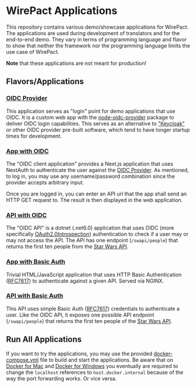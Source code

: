 # WirePact Applications

This repository contains various demo/showcase applications for WirePact.
The applications are used during development of translators and for
the end-to-end demo. They vary in terms of programming language
and flavor to show that neither the framework nor the programming language
limits the use case of WirePact.

**Note** that these applications are not meant for production!

## Flavors/Applications

### [OIDC Provider](./oidc_provider/)

This application serves as "login" point for demo applications that use OIDC.
It is a custom web app with the [node-oidc-provider](https://github.com/panva/node-oidc-provider)
package to deliver OIDC login capabilities. This serves as an
alternative to ["Keycloak"](https://www.keycloak.org/)
or other OIDC provider pre-built software, which tend to
have longer startup times for development.

### [App with OIDC](./oidc_app/)

The "OIDC client application" provides a Next.js application that uses NextAuth
to authenticate the user against the [OIDC Provider](./oidc_provider).
As mentioned, to log in, you may use any username/password combination
since the provider accepts arbitrary input.

Once you are logged in, you can enter an API url that the app shall
send an HTTP GET request to. The result is then displayed in the
web application.

### [API with OIDC](./oidc_api/)

The "OIDC API" is a dotnet (.net6.0) application that uses
OIDC (more specifically
[OAuth2.0Introspection](https://github.com/IdentityModel/IdentityModel.AspNetCore.OAuth2Introspection)) authentication
to check if a user may or may not access the API. The API has
one endpoint (`/swapi/people`) that returns the first ten people from the
[Star Wars API](https://swapi.dev/).

### [App with Basic Auth](./basic_auth_app/)

Trivial HTML/JavaScript application that uses HTTP Basic Authentication
([RFC7617](https://tools.ietf.org/html/rfc7617))
to authenticate against a given API. Served via NGINX.

### [API with Basic Auth](./basic_auth_api/)

This API uses simple Basic Auth ([RFC7617](https://tools.ietf.org/html/rfc7617))
credentials to authenticate a user. Like the OIDC API, it exposes one
possible API endpoint (`/swapi/people`) that returns the first ten people
of the [Star Wars API](https://swapi.dev/).

## Run All Applications

If you want to try the applications, you may use the provided
[docker-compose.yml](./docker-compose.yml) file to build and start
the applications. Be aware that on
[Docker for Mac](https://docs.docker.com/desktop/mac/)
and [Docker for Windows](https://docs.docker.com/desktop/windows/)
you eventually are required to change the `localhost` references
to `host.docker.internal` because of the way the port forwarding
works. Or vice versa.
